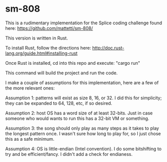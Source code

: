 sm-808
======

This is a rudimentary implementation for the Splice coding challenge found here: https://github.com/mattetti/sm-808/

This version is written in Rust.

To install Rust, follow the directions here: http://doc.rust-lang.org/guide.html#installing-rust

Once Rust is installed, cd into this repo and execute: "cargo run"

This command will build the project and run the code.

I make a couple of assumptions for this implementation, here are a few of the more relevant ones:

Assumption 1: patterns will exist as size 8, 16, or 32. I did this for simplicity; they can be expanded to 64, 128, etc, if so desired.

Assumption 2: host OS has a word size of at least 32-bits. Just in case someone who would wants to run this has a 32-bit VM or something.

Assumption 3: the song should only play as many steps as it takes to play the longest pattern once. I wasn't sure how long to play for, so I just chose this as a safe minimum.

Assumption 4: OS is little-endian (Intel convention). I do some bitshifting to try and be efficient/fancy. I didn't add a check for endianess.

